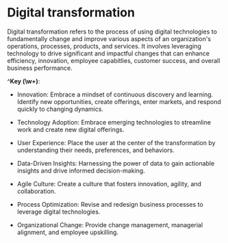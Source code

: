 # Digital transformation

Digital transformation refers to the process of using digital technologies to fundamentally change and improve various aspects of an organization's operations, processes, products, and services. It involves leveraging technology to drive significant and impactful changes that can enhance efficiency, innovation, employee capabitlies, customer success, and overall business performance.

^**Key (\w+)**:

* Innovation: Embrace a mindset of continuous discovery and learning. Identify new opportunities, create offerings, enter  markets, and respond quickly to changing dynamics.

* Technology Adoption: Embrace emerging technologies to streamline work and create new digital offerings.

* User Experience: Place the user at the center of the transformation by understanding their needs, preferences, and behaviors.

* Data-Driven Insights: Harnessing the power of data to gain actionable insights and drive informed decision-making.

* Agile Culture: Create a culture that fosters innovation, agility, and collaboration.

* Process Optimization: Revise and redesign business processes to leverage digital technologies.

* Organizational Change: Provide change management, managerial alignment, and employee upskilling.

